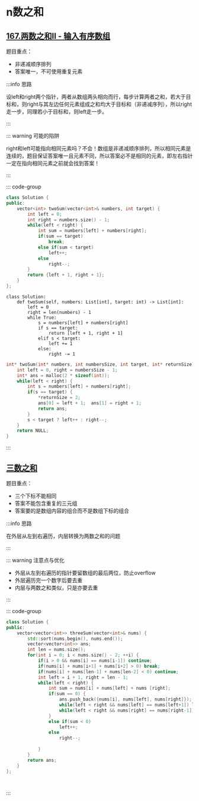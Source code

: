 # n数之和

## [167.两数之和II - 输入有序数组](https://leetcode.cn/problems/two-sum-ii-input-array-is-sorted/description/)

题目重点：

- 非递减顺序排列
- 答案唯一，不可使用重复元素

:::info 思路

设left和right两个指针，两者从数组两头相向而行，每步计算两者之和，若大于目标和，则right与其左边任何元素组成之和均大于目标和（非递减序列），所以right走一步，同理若小于目标和，则left走一步。

:::

::: warning 可能的陷阱

right和left可能指向相同元素吗？不会！数组是非递减顺序排列，所以相同元素是连续的，题目保证答案唯一且元素不同，所以答案必不是相同的元素，即左右指针一定在指向相同元素之前就会找到答案！

:::

::: code-group

```cpp
class Solution {
public:
    vector<int> twoSum(vector<int>& numbers, int target) {
        int left = 0;
        int right = numbers.size() - 1;
        while(left < right) {
            int sum = numbers[left] + numbers[right];
            if(sum == target)
                break;
            else if(sum < target)
                left++;
            else 
                right--;
        }
        return {left + 1, right + 1};
    }
};
```

```python[python]
class Solution:
    def twoSum(self, numbers: List[int], target: int) -> List[int]:
        left = 0
        right = len(numbers) - 1
        while True:
            s = numbers[left] + numbers[right]
            if s == target:
                return [left + 1, right + 1]
            elif s < target:
                left += 1
            else:
                right -= 1
```
```c
int* twoSum(int* numbers, int numbersSize, int target, int* returnSize) {
    int left = 0, right = numbersSize - 1;
    int* ans = malloc(2 * sizeof(int));
    while(left < right) {
        int s = numbers[left] + numbers[right];
        if(s == target) {
            *returnSize = 2;
            ans[0] = left + 1;  ans[1] = right + 1;
            return ans;
        }
        s < target ? left++ : right--;
    }
    return NULL;
}
```

:::

## [三数之和](https://leetcode.cn/problems/3sum/)

题目重点：

- 三个下标不能相同
- 答案不能包含重复的三元组
- 答案要的是数组内容的组合而不是数组下标的组合

:::info 思路

在外层从左到右遍历，内层转换为两数之和的问题

:::

::: warning 注意点与优化

- 外层从左到右遍历的指针要留数组的最后两位，防止overflow
- 外层遍历完一个数字后要去重
- 内层与两数之和类似，只是亦要去重

:::

::: code-group

```cpp
class Solution {
public:
    vector<vector<int>> threeSum(vector<int>& nums) {
        std::sort(nums.begin(), nums.end());
        vector<vector<int>> ans;
        int len = nums.size();
        for(int i = 0; i < nums.size() - 2; ++i) { 
            if(i > 0 && nums[i] == nums[i-1]) continue;
            if(nums[i] + nums[i+1] + nums[i+2] > 0) break;
            if(nums[i] + nums[len-1] + nums[len-2] < 0) continue;
            int left = i + 1, right = len - 1;
            while(left < right) {
                int sum = nums[i] + nums[left] + nums [right];
                if(sum == 0) {
                    ans.push_back({nums[i], nums[left], nums[right]});
                    while(left < right && nums[left] == nums[left+1]) left++;  left++;
                    while(left < right && nums[right] == nums[right-1]) right--; right--;
                }
                else if(sum < 0) 
                    left++;
                else 
                    right--;
                
            }
        }
        return ans;
    }
};
```

```python
```

```c
```



:::
